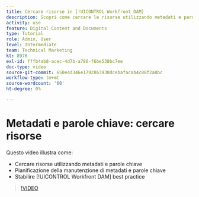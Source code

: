 ```yaml
---
title: Cercare risorse in [!UICONTROL Workfront DAM]
description: Scopri come cercare le risorse utilizzando metadati e parole chiave, pianificare la manutenzione dei metadati e delle parole chiave e stabilire [!UICONTROL Workfront DAM] best practice.
activity: use
feature: Digital Content and Documents
type: Tutorial
role: Admin, User
level: Intermediate
team: Technical Marketing
kt: 8976
exl-id: fffb4ab8-acec-4d7b-a786-f6be538bc7ee
doc-type: video
source-git-commit: 650e4d346e1792863930dcebafacab4c88f2a8bc
workflow-type: tm+mt
source-wordcount: '60'
ht-degree: 0%

---
```


# Metadati e parole chiave: cercare risorse

Questo video illustra come:

* Cercare risorse utilizzando metadati e parole chiave
* Pianificazione della manutenzione di metadati e parole chiave
* Stabilire [!UICONTROL Workfront DAM] best practice

>[!VIDEO](https://video.tv.adobe.com/v/335239/?quality=12&learn=on)
